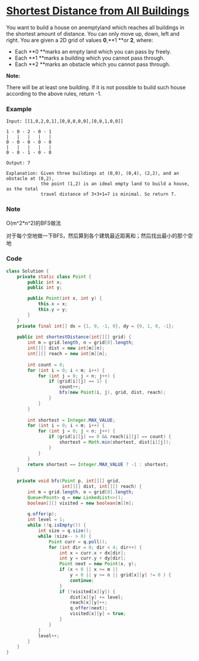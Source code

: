 # [Shortest Distance from All Buildings](https://leetcode.com/problems/shortest-distance-from-all-buildings/description/)

You want to build a house on anemptyland which reaches all buildings in the shortest amount of distance. You can only move up, down, left and right. You are given a 2D grid of values **0**,**1 **or **2**, where:

* Each **0 **marks an empty land which you can pass by freely.
* Each **1 **marks a building which you cannot pass through.
* Each **2 **marks an obstacle which you cannot pass through.

**Note:**

There will be at least one building. If it is not possible to build such house according to the above rules, return -1.

### Example

```
Input: [[1,0,2,0,1],[0,0,0,0,0],[0,0,1,0,0]]

1 - 0 - 2 - 0 - 1
|   |   |   |   |
0 - 0 - 0 - 0 - 0
|   |   |   |   |
0 - 0 - 1 - 0 - 0

Output: 7 

Explanation: Given three buildings at (0,0), (0,4), (2,2), and an obstacle at (0,2),
             the point (1,2) is an ideal empty land to build a house, as the total 
             travel distance of 3+3+1=7 is minimal. So return 7.
```

### Note

O\(m^2\*n^2\)的BFS做法

对于每个空地做一下BFS，然后算到各个建筑最近距离和；然后找出最小的那个空地

### Code

```java
class Solution {
    private static class Point {
        public int x;
        public int y;

        public Point(int x, int y) {
            this.x = x;
            this.y = y;
        }
    }
    private final int[] dx = {1, 0, -1, 0}, dy = {0, 1, 0, -1};
    
    public int shortestDistance(int[][] grid) {
        int m = grid.length, n = grid[0].length;
        int[][] dist = new int[m][n];
        int[][] reach = new int[m][n];
        
        int count = 0;
        for (int i = 0; i < m; i++) {
            for (int j = 0; j < n; j++) {
                if (grid[i][j] == 1) {
                    count++;
                    bfs(new Point(i, j), grid, dist, reach);
                }
            }
        }
        
        int shortest = Integer.MAX_VALUE;
        for (int i = 0; i < m; i++) {
            for (int j = 0; j < n; j++) {
                if (grid[i][j] == 0 && reach[i][j] == count) {
                    shortest = Math.min(shortest, dist[i][j]);
                }
            }
        }
        return shortest == Integer.MAX_VALUE ? -1 : shortest;
    }
    
    private void bfs(Point p, int[][] grid, 
                     int[][] dist, int[][] reach) {
        int m = grid.length, n = grid[0].length;
        Queue<Point> q = new LinkedList<>();
        boolean[][] visited = new boolean[m][n];
        
        q.offer(p);
        int level = 1;
        while (!q.isEmpty()) {
            int size = q.size();
            while (size-- > 0) {
                Point curr = q.poll();
                for (int dir = 0; dir < 4; dir++) {
                    int x = curr.x + dx[dir];
                    int y = curr.y + dy[dir];
                    Point next = new Point(x, y);
                    if (x < 0 || x >= m || 
                        y < 0 || y >= n || grid[x][y] != 0 ) {
                        continue;
                    }
                    if (!visited[x][y]) {
                        dist[x][y] += level;
                        reach[x][y]++;
                        q.offer(next);
                        visited[x][y] = true;
                    }
                }
            }
            level++;
        } 
    }
}
```



